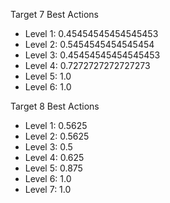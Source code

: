 Target 7 Best Actions
- Level 1: 0.45454545454545453
- Level 2: 0.5454545454545454
- Level 3: 0.45454545454545453
- Level 4: 0.7272727272727273
- Level 5: 1.0
- Level 6: 1.0

Target 8 Best Actions
- Level 1: 0.5625
- Level 2: 0.5625
- Level 3: 0.5
- Level 4: 0.625
- Level 5: 0.875
- Level 6: 1.0
- Level 7: 1.0